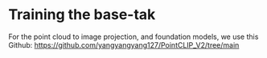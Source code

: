 # Training the base-tak

For the point cloud to image projection, and foundation models, we use this Github:
https://github.com/yangyangyang127/PointCLIP_V2/tree/main
